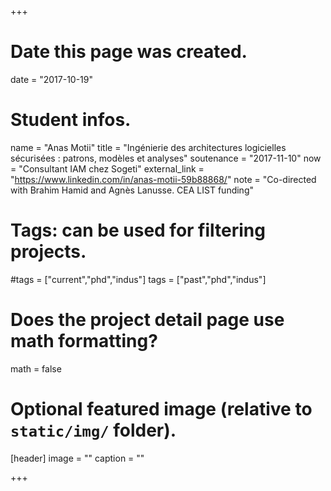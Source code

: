+++
# Date this page was created.
date = "2017-10-19"

# Student infos.
name = "Anas Motii"
title = "Ingénierie des architectures logicielles sécurisées : patrons, modèles et analyses"
soutenance = "2017-11-10"
now = "Consultant IAM chez Sogeti"
external_link = "https://www.linkedin.com/in/anas-motii-59b88868/"
note = "Co-directed with Brahim Hamid and Agnès Lanusse. CEA LIST funding"

# Tags: can be used for filtering projects.
#tags = ["current","phd","indus"]
tags = ["past","phd","indus"]

# Does the project detail page use math formatting?
math = false

# Optional featured image (relative to `static/img/` folder).
[header]
image = ""
caption = ""


+++
